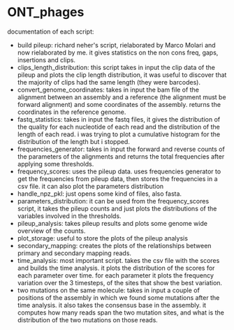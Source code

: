 # ONT_phages

documentation of each script:

- build pileup: richard neher's script, rielaborated by Marco Molari and now rielaborated by me. it gives statistics on the non cons freq, gaps, insertions and clips.
- clips_length_distribution: this script takes in input the clip data of the pileup and plots the clip length distribution, it was useful to discover that the majority of clips had the same length (they were barcodes).
- convert_genome_coordinates: takes in input the bam file of the alignment between an assembly and a reference (the alignment must be forward alignment) and some coordinates of the assembly. returns the coordinates in the reference genome.
- fastq_statistics: takes in input the fastq files, it gives the distribution of the quality for each nucleotide of each read and the distribution of the length of each read. i was trying to plot a cumulative histogram for the distribution of the length but i stopped.
- frequencies_generator: takes in input the forward and reverse counts of the parameters of the alignments and returns the total frequencies after applying some thresholds.
- frequency_scores: uses the pileup data. uses frequencies generator to get the frequencies from pileup data, then stores the frequencies in a csv file. it can also plot the parameters distribution
- handle_npz_pkl: just opens some kind of files, also fasta.
- parameters_distribution: it can be used from the frequency_scores script, it takes the pileup counts and just plots the distributions of the variables involved in the thresholds.
- pileup_analysis: takes pileup results and plots some genome wide overview of the counts.
- plot_storage: useful to store the plots of the pileup analysis
- secondary_mapping: creates the plots of the relationships between primary and secondary mapping reads.
- time_analysis: most important script. takes the csv file with the scores and builds the time analysis. it plots the distribution of the scores for each parameter over time. for each parameter it plots the frequency variation over the 3 timesteps, of the sites that show the best variation.
- two mutations on the same molecule: takes in input a couple of positions of the assembly in which we found some mutations after the time analysis. it also takes the consensus base in the assembly. it computes how many reads span the two mutation sites, and what is the distribution of the two mutations on those reads.
